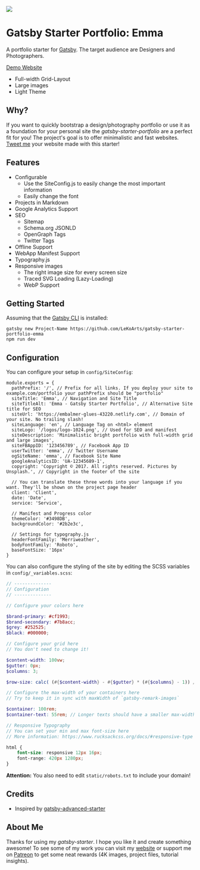 ![](https://i.imgur.com/M0nwIVi.png)

# Gatsby Starter Portfolio: Emma

A portfolio starter for [Gatsby](https://www.gatsbyjs.org/). The target audience are Designers and Photographers.

[Demo Website](https://embalmer-glues-43220.netlify.com/)

- Full-width Grid-Layout
- Large images
- Light Theme

## Why?

If you want to quickly bootstrap a design/photography portfolio or use it as a foundation for your personal site the *gatsby-starter-portfolio* are a perfect fit for you! The project's goal is to offer minimalistic and fast websites. [Tweet me](https://twitter.com/lekoarts_de) your website made with this starter!

## Features

- Configurable
    - Use the SiteConfig.js to easily change the most important information
    - Easily change the font
- Projects in Markdown
- Google Analytics Support
- SEO
    - Sitemap
    - Schema.org JSONLD
    - OpenGraph Tags
    - Twitter Tags
- Offline Support
- WebApp Manifest Support
- Typography.js
- Responsive images
    - The right image size for every screen size
    - Traced SVG Loading (Lazy-Loading)
    - WebP Support

## Getting Started

Assuming that the [Gatsby CLI](https://www.gatsbyjs.org/docs/) is installed:

```
gatsby new Project-Name https://github.com/LeKoArts/gatsby-starter-portfolio-emma
npm run dev
```

## Configuration

You can configure your setup in ``config/SiteConfig``:

```JS
module.exports = {
  pathPrefix: '/', // Prefix for all links. If you deploy your site to example.com/portfolio your pathPrefix should be "portfolio"
  siteTitle: 'Emma', // Navigation and Site Title
  siteTitleAlt: 'Emma - Gatsby Starter Portfolio', // Alternative Site title for SEO
  siteUrl: 'https://embalmer-glues-43220.netlify.com', // Domain of your site. No trailing slash!
  siteLanguage: 'en', // Language Tag on <html> element
  siteLogo: '/logos/logo-1024.png', // Used for SEO and manifest
  siteDescription: 'Minimalistic bright portfolio with full-width grid and large images',
  siteFBAppID: '123456789', // Facebook App ID
  userTwitter: 'emma', // Twitter Username
  ogSiteName: 'emma', // Facebook Site Name
  googleAnalyticsID: 'UA-12345689-1',
  copyright: 'Copyright © 2017. All rights reserved. Pictures by Unsplash.', // Copyright in the footer of the site
  
  // You can translate these three words into your language if you want. They'll be shown on the project page header
  client: 'Client',
  date: 'Date',
  service: 'Service',
  
  // Manifest and Progress color
  themeColor: '#3498DB',
  backgroundColor: '#2b2e3c',
  
  // Settings for typography.js
  headerFontFamily: 'Merriweather',
  bodyFontFamily: 'Roboto',
  baseFontSize: '16px'
}
```

You can also configure the styling of the site by editing the SCSS variables in ``config/_variables.scss``:

```SCSS
// --------------
// Configuration
// --------------

// Configure your colors here

$brand-primary: #cf1993;
$brand-secondary: #7b8acc;
$grey: #252525;
$black: #000000;

// Configure your grid here
// You don't need to change it!

$content-width: 100vw;
$gutter: 0px;
$columns: 3;

$row-size: calc( (#{$content-width} - #{$gutter} * (#{$columns} - 1)) / #{$columns} );

// Configure the max-width of your containers here
// Try to keep it in sync with maxWidth of `gatsby-remark-images`

$container: 100rem;
$container-text: 55rem; // Longer texts should have a smaller max-width to improve readability

// Responsive Typography
// You can set your min and max font-size here
// More information: https://www.rucksackcss.org/docs/#responsive-type

html {
    font-size: responsive 12px 16px;
    font-range: 420px 1280px;
}
```

**Attention:** You also need to edit ``static/robots.txt`` to include your domain!

## Credits

- Inspired by [gatsby-advanced-starter](https://github.com/Vagr9K/gatsby-advanced-starter)

## About Me

Thanks for using my *gatsby-starter*. I hope you like it and create something awesome! To see some of my work you can visit my [website](https://www.lekoarts.de) or support me on [Patreon](https://www.patreon.com/lekoarts) to get some neat rewards (4K images, project files, tutorial insights).
